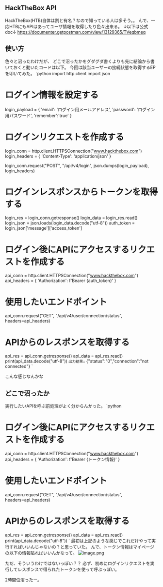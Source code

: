 <!--
title:   HackTheBox v4 APIの基本的な使い方
tags:    API,HackTheBox,Python,htb
id:      fbdfa9228ddab35a6b3c
private: false
-->
## HackTheBox API
HackTheBox(HTB)自体は割と有名？なので知っている人は多そう。。
んで、一応HTBにもAPIはあってユーザ情報を取得したり色々出来る。
↓以下は公式doc↓
https://documenter.getpostman.com/view/13129365/TVeqbmeq

## 使い方
色々と沼ったわけだが、
どこで沼ったかをグダグダ書くよりも先に結論から書いておくと動いたコードは以下。
今回は該当ユーザーの接続状態を取得するEPを叩いてみた。
`python
import http.client
import json

# ログイン情報を設定する
login_payload = {
    'email': 'ログイン用メールアドレス',
    'password': 'ログイン用パスワード',
    'remember':'true'
}

# ログインリクエストを作成する
login_conn = http.client.HTTPSConnection("www.hackthebox.com")
login_headers = {
    'Content-Type': 'application/json'
}

login_conn.request("POST", "/api/v4/login", json.dumps(login_payload), login_headers)

# ログインレスポンスからトークンを取得する
login_res = login_conn.getresponse()
login_data = login_res.read()
login_json = json.loads(login_data.decode("utf-8"))
auth_token = login_json['message']['access_token']

# ログイン後にAPIにアクセスするリクエストを作成する
api_conn = http.client.HTTPSConnection("www.hackthebox.com")
api_headers = {
    'Authorization': f'Bearer {auth_token}'
}

# 使用したいエンドポイント
api_conn.request("GET", "/api/v4/user/connection/status", headers=api_headers)

# APIからのレスポンスを取得する
api_res = api_conn.getresponse()
api_data = api_res.read()
print(api_data.decode("utf-8"))
`
出力結果↓
`
{"status":"0","connection":"not connected"}
`

こんな感じなんかな

## どこで沼ったか
実行したいAPIを呼ぶ前処理がよく分からんかった。
`python
# ログイン後にAPIにアクセスするリクエストを作成する
api_conn = http.client.HTTPSConnection("www.hackthebox.com")
api_headers = {
    'Authorization': f'Bearer {トークン情報}'
}

# 使用したいエンドポイント
api_conn.request("GET", "/api/v4/user/connection/status", headers=api_headers)

# APIからのレスポンスを取得する
api_res = api_conn.getresponse()
api_data = api_res.read()
print(api_data.decode("utf-8"))
`
最初は上記のような感じでこれだけやって実行すればいいんじゃないの？と思っていた。
んで、トークン情報はマイページの以下の情報貼ればいいんかなって。
![image.png](https://qiita-image-store.s3.ap-northeast-1.amazonaws.com/0/3355973/e374792c-edb1-4663-1c60-f1a40f4d839b.png)

ただ、そういうわけではないっぽい？？
必ず、初めにログインリクエストを実行してレスポンスで得られたトークンを使って呼ぶっぽい。

2時間位沼ったー。